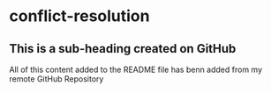 # conflict-resolution

## This is a sub-heading created on GitHub

All of this content added to the README file has benn added from my remote GitHub Repository
